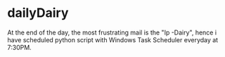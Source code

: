 # dailyDairy

At the end of the day, the most frustrating mail is the "Ip -Dairy", hence i have scheduled python script with Windows Task Scheduler everyday at 7:30PM.
